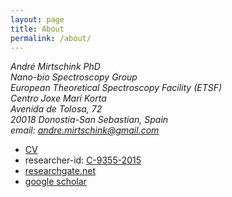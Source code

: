 ```yaml
---
layout: page
title: About
permalink: /about/
---
```


<address>
André Mirtschink PhD<br>
Nano-bio Spectroscopy Group<br>
European Theoretical Spectroscopy Facility (ETSF)<br>
Centro Joxe Mari Korta<br>
Avenida de Tolosa, 72<br>
20018 Donostia-San Sebastian, Spain<br>
</address>
<address>
email: <a href="mailto:#">andre.mirtschink@gmail.com</a>
</address>
<p>
<ul>
<li><a href="../cv/main_cv.pdf">CV</a>
<li>researcher-id: <a href="http://www.researcherid.com/rid/C-9355-2015">C-9355-2015</a>
<li><a href="http://www.researchgate.net/profile/Andre_Mirtschink">researchgate.net</a>
<li><a href="https://scholar.google.com/citations?user=_wIqT-EAAAAJ&hl=en">google scholar</a>
</ul>
</p>

